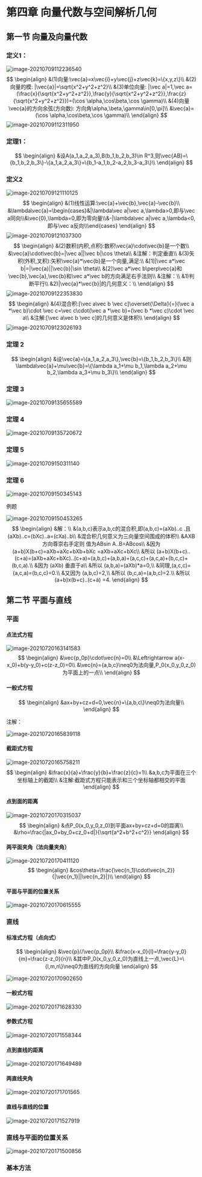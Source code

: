 # 第四章 向量代数与空间解析几何

## 第一节 向量及向量代数

### 定义1：

![image-20210709112236540](../images/image-20210709112236540.jpg)
$$
\begin{align}
&(1)向量:\vec{a}=x\vec{i}+y\vec{j}+z\vec{k}=\{x,y,z\}\\
&(2)向量的模: |\vec{a}|=\sqrt{x^2+y^2+z^2}\\
&(3)单位向量: |\vec a|=1,\vec a=(\frac{x}{\sqrt{x^2+y^2+z^2}},\frac{y}{\sqrt{x^2+y^2+z^2}},\frac{z}{\sqrt{x^2+y^2+z^2}})=(\cos \alpha,\cos\beta,\cos \gamma)\\
&(4)向量\vec{a}的方向余弦(方向数):
方向角\alpha,\beta,\gamma\in[0,\pi]\\
&\vec{a}=(\cos \alpha,\cos\beta,\cos \gamma)\\
\end{align}
$$
![image-20210709112311950](../images/image-20210709112311950.jpg)

### 定理1：

$$
\begin{align}
&设A(a_1,a_2,a_3),B(b_1,b_2,b_3)\in R^3,则\vec{AB}=\{b_1,b_2,b_3\}-\{a_1,a_2,a_3\}=\{b_1-a_1,b_2-a_2,b_3-a_3\}\\
\end{align}
$$



### 定义2

![image-20210709121110125](../images/image-20210709121110125.jpg)
$$
\begin{align}
&(1)线性运算:\vec{a}+\vec{b},\vec{a}-\vec{b}\\
&\lambda\vec{a}=\begin{cases}&|\lambda\vec a|\vec a,\lambda>0,即与\vec a同向\\&\vec{0},\lambda=0,即为零向量\\&-|\lambda\vec a|\vec a,\lambda<0,即与\vec a反向\\\end{cases}
\end{align}
$$
![image-20210709121037300](../images/image-20210709121037300.jpg)
$$
\begin{align}
&(2)数积(内积,点积):数积\vec{a}\cdot\vec{b}是一个数\\
&\vec{a}\cdot\vec{b}=|\vec a||\vec b|\cos \theta\\
&注解：判定垂直\\
&(3)矢积(外积,叉积):矢积\vec{a}*\vec{b}是一个向量,满足:\\
&[1]|\vec a*\vec b|=|\vec{a}||\vec{b}|\sin \theta\\
&[2]\vec a*\vec b\perp\vec{a}和\vec{b},\vec{a},\vec{b}和\vec a*\vec b的方向满足右手法则\\
&注解：\\
&1)判断平行\\
&2)|\vec{a}*\vec{b}|的几何意义：\\
\end{align}
$$
![image-20210709122353830](../images/image-20210709122353830.jpg)
$$
\begin{align}
&(4)混合积:[\vec a\vec b \vec c]\overset{\Delta}{=}(\vec a *\vec b)\cdot \vec c=\vec c\cdot(\vec a *\vec b)=(\vec b *\vec c)\cdot \vec a\\
&注解:[\vec a\vec b \vec c]的几何意义是体积\\
\end{align}
$$
![image-20210709123026193](../images/image-20210709123026193.jpg)

### 定理 2

$$
\begin{align}
&设\vec{a}=\{a_1,a_2,a_3\},\vec{b}=\{b_1,b_2,b_3\}\\
&则\lambda\vec{a}+\mu\vec{b}=\{\lambda a_1+\mu b_1,\lambda a_2+\mu b_2,\lambda a_3+\mu b_3\}\\
\end{align}
$$

### 定理 3

![image-20210709135655589](../images/image-20210709135655589.jpg)

### 定理 4

![image-20210709135720672](../images/image-20210709135720672.jpg)

### 定理 5

![image-20210709150311140](../images/image-20210709150311140.jpg)

### 定理 6

![image-20210709150345143](../images/image-20210709150345143.jpg)

例题

![image-20210709150453265](../images/image-20210709150453265.jpg)
$$
\begin{align}
&解：\\
&(a,b,c)表示a,b,c的混合积,即(a,b,c)=(aXb)..c .且(aXb)..c=(bXc)..a=(cXa)..b\\
&混合积几何意义为三向量空间围成的体积\\
&AXB方向尊崇右手定则 值为ABsin A..B=ABcos\\
&因为 (a+b)X(b+c)=aXb+aXc+bXb+bXc
=aXb+aXc+bXc\\
&所以 (a+b)X(b+c)..(c+a)=(aXb+aXc+bXc)..(c+a)=(a,b,c)+(a,b,a)+(a,c,c)+(a,c,a)+(b,c,c)+(b,c,a).\\
&因为 (aXb) 垂直于a\\
&所以 (a,b,a)=(aXb)*a=0,\\
&同理,(a,c,c)=(a,c,a)=(b,c,c)=0.\\
&又因为 (a,b,c)=2,\\
&所以 (b,c,a)=(a,b,c)=2.\\
&所以 (a+b)x(b+c)..(c+a) =4.
\end{align}
$$

## 第二节 平面与直线

### 平面

#### 点法式方程

![image-20210720163141583](../images/image-20210720163141583.jpg)
$$
\begin{align}
&\vec{p_0p}\cdot\vec{n}=0\\
&\Leftrightarrow a(x-x_0)+b(y-y_0)+c(z-z_0)=0\\
&\vec{n}={a,b,c}\neq0为法向量,P_0(x_0,y_0,z_0)为平面上的一点\\
\end{align}
$$

#### 一般式方程

$$
\begin{align}
&ax+by+cz+d=0,\vec{n}=\{a,b,c\}\neq0为法向量\\
\end{align}
$$

注解：

![image-20210720165839118](../images/image-20210720165839118.jpg)

#### 截距式方程

![image-20210720165758211](../images/image-20210720165758211.jpg)
$$
\begin{align}
&\frac{x}{a}+\frac{y}{b}+\frac{z}{c}=1\\
&a,b,c为平面在三个坐标轴上的截距\\
&注解:截距式方程只能表示和三个坐标轴都相交的平面
\end{align}
$$

#### 点到面的距离

![image-20210720170315037](../images/image-20210720170315037.jpg)
$$
\begin{align}
&点P_0(x_0,y_0,z_0)到平面ax+by+cz+d=0的距离\\
&\rho=\frac{|ax_0+by_0+cz_0+d|}{\sqrt{a^2+b^2+c^2}}
\end{align}
$$

#### 两平面夹角（法向量夹角）

![image-20210720170411120](../images/image-20210720170411120.jpg)
$$
\begin{align}
&cos\theta=\frac{\vec{n_1}\cdot\vec{n_2}}{|\vec{n_1}||\vec{n_2}|}\\
\end{align}
$$

#### 平面与平面的位置关系

![image-20210720170615555](../images/image-20210720170615555.jpg)

### 直线

#### 标准式方程（点向式）

$$
\begin{align}
&\vec{p}//\vec{p_0p}\\
&\frac{x-x_0}{l}=\frac{y-y_0}{m}=\frac{z-z_0}{n}\\
&其中P_0(x_0,y_0,z_0)为直线上一点,\vec{L}=\{l,m,n\}\neq0为直线的方向向量
\end{align}
$$



![image-20210720170902650](../images/image-20210720170902650.jpg)

#### 一般式方程

![image-20210720171628330](../images/image-20210720171628330.jpg)

#### 参数式方程

![image-20210720171558344](../images/image-20210720171558344.jpg)

#### 点到直线的距离

![image-20210720171649489](../images/image-20210720171649489.jpg)

#### 两直线夹角

![image-20210720171701565](../images/image-20210720171701565.jpg)

#### 直线与直线的位置

![image-20210720171527919](../images/image-20210720171527919.jpg)

### 直线与平面的位置关系

![image-20210720171500856](../images/image-20210720171500856.jpg)

### 基本方法


